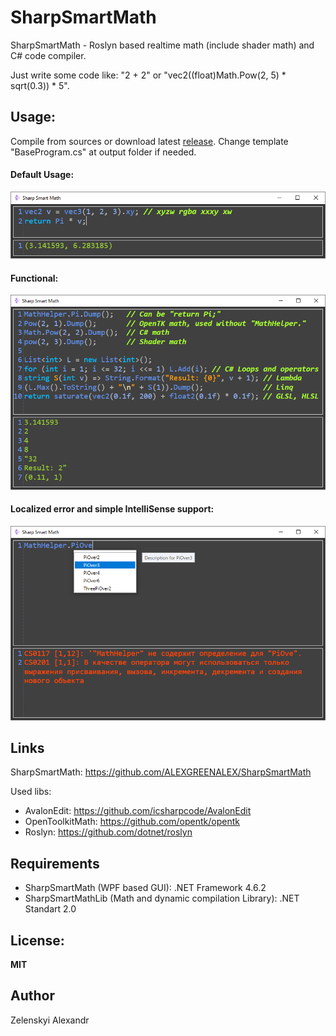 # SharpSmartMath
SharpSmartMath - Roslyn based realtime math (include shader math) and C# code compiler.

Just write some code like:
"2 + 2" or "vec2((float)Math.Pow(2, 5) * sqrt(0.3)) * 5".


## Usage:
Compile from sources or download latest [release](../../releases). Change template "BaseProgram.cs" at output folder if needed.

#### Default Usage:
![Default Usage](ScreenShots/0.png)

#### Functional:
![Functional](ScreenShots/1.png)

#### Localized error and simple IntelliSense support:
![Error](ScreenShots/2.png)

## Links
SharpSmartMath: https://github.com/ALEXGREENALEX/SharpSmartMath

Used libs:
* AvalonEdit: https://github.com/icsharpcode/AvalonEdit
* OpenToolkitMath: https://github.com/opentk/opentk
* Roslyn: https://github.com/dotnet/roslyn

## Requirements
* SharpSmartMath (WPF based GUI): .NET Framework 4.6.2
* SharpSmartMathLib (Math and dynamic compilation Library): .NET Standart 2.0

## License:
**MIT**

## Author
Zelenskyi Alexandr
